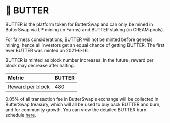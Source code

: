 # 🍞 BUTTER

BUTTER is the platform token for ButterSwap and can only be mined in ButterSwap via LP mining \(in Farms\) and BUTTER staking \(in CREAM pools\). 

For fairness considerations, BUTTER will not be minted before genesis mining, hence all investors get an equal chance of getting BUTTER. The first ever BUTTER was minted on 2021-6-16.

BUTTER is minted as block number increases. In the future, reward per block may decrease after halfing.

| Metric | BUTTER |
| :--- | :--- |
| Reward per block | 480 |

0.05% of all transaction fee in ButterSwap's exchange will be collected in ButterSwap treasury, which will all be used to buy back BUTTER and burn, and for community growth. You can view the detailed BUTTER burn schedule [here](https://docs.butterswap.me/tokenomics/butter-burn).

